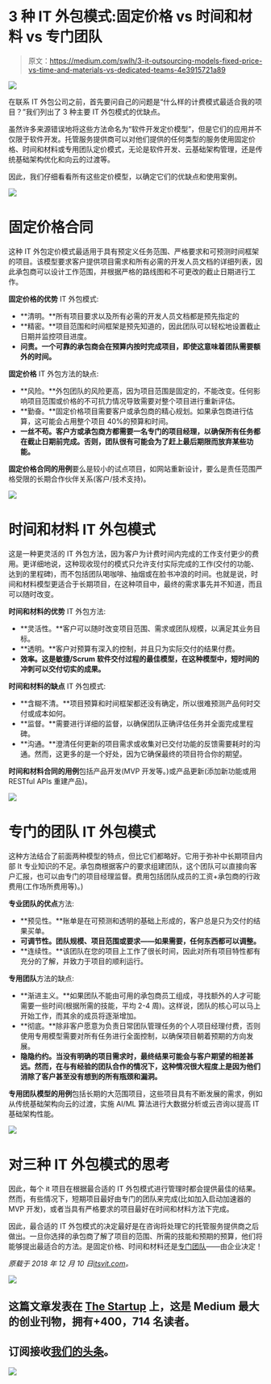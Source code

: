 # 3 种 IT 外包模式:固定价格 vs 时间和材料 vs 专门团队

> 原文：<https://medium.com/swlh/3-it-outsourcing-models-fixed-price-vs-time-and-materials-vs-dedicated-teams-4e3915721a89>

![](img/7d16d45af552ca1397fdf7ee8d39a5da.png)

在联系 IT 外包公司之前，首先要问自己的问题是“什么样的计费模式最适合我的项目？”我们列出了 3 种主要 IT 外包模式的优缺点。

虽然许多来源错误地将这些方法命名为“软件开发定价模型”，但是它们的应用并不仅限于软件开发。托管服务提供商可以对他们提供的任何类型的服务使用固定价格、时间和材料或专用团队定价模式，无论是软件开发、云基础架构管理，还是传统基础架构优化和向云的过渡等。

因此，我们仔细看看所有这些定价模型，以确定它们的优缺点和使用案例。

![](img/360a28069718a8bb792208429554e0b3.png)

# 固定价格合同

这种 IT 外包定价模式最适用于具有预定义任务范围、严格要求和可预测时间框架的项目。该模型要求客户提供项目需求和所有必需的开发人员文档的详细列表，因此承包商可以设计工作范围，并根据严格的路线图和不可更改的截止日期进行工作。

**固定价格的优势** IT 外包模式:

*   **清明。**所有项目要求以及所有必需的开发人员文档都是预先指定的
*   **精密。**项目范围和时间框架是预先知道的，因此团队可以轻松地设置截止日期并监控项目进度。
*   **问责。一个可靠的承包商会在预算内按时完成项目，即使这意味着团队需要额外的时间。**

**固定价格** IT 外包方法的缺点:

*   **风险。**外包团队的风险更高，因为项目范围是固定的，不能改变。任何影响项目范围或价格的不可抗力情况导致需要对整个项目进行重新评估。
*   **勤奋。**固定价格项目需要客户或承包商的精心规划。如果承包商进行估算，这可能会占用整个项目 40%的预算和时间。
*   **一丝不苟。客户方或承包商方都需要一名专门的项目经理，以确保所有任务都在截止日期前完成。否则，团队很有可能会为了赶上最后期限而放弃某些功能。**

**固定价格合同的用例**要么是较小的试点项目，如网站重新设计，要么是责任范围严格受限的长期合作伙伴关系(客户/技术支持)。

![](img/82d98dc3513a2e9f7e81b21155fa3c06.png)

# 时间和材料 IT 外包模式

这是一种更灵活的 IT 外包方法，因为客户为计费时间内完成的工作支付更少的费用。更详细地说，这种现收现付的模式只允许支付实际完成的工作(交付的功能、达到的里程碑)，而不包括团队喝咖啡、抽烟或在脸书冲浪的时间。也就是说，时间和材料模型更适合于长期项目，在这种项目中，最终的需求事先并不知道，而且可以随时改变。

**时间和材料的优势** IT 外包方法:

*   **灵活性。**客户可以随时改变项目范围、需求或团队规模，以满足其业务目标。
*   **透明。**客户对预算有深入的控制，并且只为实际交付的结果付费。
*   **效率。这是敏捷/Scrum 软件交付过程的最佳模型，在这种模型中，短时间的冲刺可以交付切实的成果。**

**时间和材料的缺点** IT 外包模式:

*   **含糊不清。**项目预算和时间框架都还没有确定，所以很难预测产品何时交付或成本如何。
*   **监督。**需要进行详细的监督，以确保团队正确评估任务并全面完成里程碑。
*   **沟通。**澄清任何更新的项目需求或收集对已交付功能的反馈需要耗时的沟通。然而，这更多的是一个好处，因为它确保最终的项目符合你的期望。

**时间和材料合同的用例**包括产品开发(MVP 开发等。)或产品更新(添加新功能或用 RESTful APIs 重建产品)。

![](img/017d1cf93d7a889bd3c167208f7e9e97.png)

# 专门的团队 IT 外包模式

这种方法结合了前面两种模型的特点，但比它们都略好。它用于弥补中长期项目内部 It 专业知识的不足。承包商根据客户的要求组建团队，这个团队可以直接向客户汇报，也可以由专门的项目经理监督。费用包括团队成员的工资+承包商的行政费用(工作场所费用等)。)

**专业团队的优点**方法:

*   **预见性。**账单是在可预测和透明的基础上形成的，客户总是只为交付的结果买单。
*   **可调节性。团队规模、项目范围或要求——如果需要，任何东西都可以调整。**
*   **连续性。**该团队在您的项目上工作了很长时间，因此对所有项目特性都有充分的了解，并致力于项目的顺利运行。

**专用团队**方法的缺点:

*   **渐进主义。**如果团队不能由可用的承包商员工组成，寻找额外的人才可能需要一些时间(根据所需的技能，平均 2-4 周)。这样说，团队的核心可以马上开始工作，而其余的成员将逐渐增加。
*   **彻底。**除非客户愿意为负责日常团队管理任务的个人项目经理付费，否则使用专用模型需要对所有任务进行全面控制，以确保项目朝着预期的方向发展。
*   **隐隐约约。当没有明确的项目需求时，最终结果可能会与客户期望的相差甚远。然而，在与有经验的团队合作的情况下，这种情况很大程度上是因为他们消除了客户甚至没有想到的所有瓶颈和漏洞。**

**专用团队模型的用例**包括长期的大范围项目，这些项目具有不断发展的需求，例如从传统基础架构向云的过渡，实施 AI/ML 算法进行大数据分析或云咨询以提高 IT 基础架构性能。

![](img/8ec381d2bab35674451b87926a2ca0e7.png)

# 对三种 IT 外包模式的思考

因此，每个 it 项目在根据最合适的 IT 外包模式进行管理时都会提供最佳的结果。然而，有些情况下，短期项目最好由专门的团队来完成(比如加入启动加速器的 MVP 开发)，或者当具有严格要求的项目最好在时间和材料方法下完成。

因此，最合适的 IT 外包模式的决定最好是在咨询将处理它的托管服务提供商之后做出。一旦你选择的承包商了解了项目的范围、所需的技能和预期的预算，他们将能够提出最适合的方法。是固定价格、时间和材料还是[专门团队](https://dzone.com/articles/advantages-and-disadvantages-of-dedicated-teams-of)——由企业决定！

*原载于 2018 年 12 月 10 日*[*itsvit.com*](https://itsvit.com/blog/3-outsourcing-models-fixed-price-vs-time-materials-vs-dedicated-teams/)*。*

[![](img/308a8d84fb9b2fab43d66c117fcc4bb4.png)](https://medium.com/swlh)

## 这篇文章发表在 [The Startup](https://medium.com/swlh) 上，这是 Medium 最大的创业刊物，拥有+400，714 名读者。

## 订阅接收[我们的头条](http://growthsupply.com/the-startup-newsletter/)。

[![](img/b0164736ea17a63403e660de5dedf91a.png)](https://medium.com/swlh)